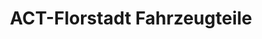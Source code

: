---
title: "ACT-Florstadt Fahrzeugteile"
url: /florstadt/act-florstadt-fahrzeugteile/
shop: Autoteile
---